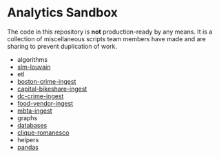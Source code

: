 # Analytics Sandbox
The code in this repository is **not** production-ready by any means. It is a collection of miscellaneous scripts team members have made and are sharing to prevent duplication of work.

* algorithms
 * [slm-louvain](https://github.com/XDATA-Year-3/analytics-sandbox/tree/master/algorithms/slm-louvain) 
* etl
 * [boston-crime-ingest](https://github.com/XDATA-Year-3/analytics-sandbox/tree/master/etl/boston-crime-ingest)
 * [capital-bikeshare-ingest](https://github.com/XDATA-Year-3/analytics-sandbox/tree/master/etl/capital-bikeshare-ingest)
 * [dc-crime-ingest](https://github.com/XDATA-Year-3/analytics-sandbox/tree/master/etl/dc-crime-ingest)
 * [food-vendor-ingest](https://github.com/XDATA-Year-3/analytics-sandbox/tree/master/etl/food-vendor-ingest)
 * [mbta-ingest](https://github.com/XDATA-Year-3/analytics-sandbox/tree/master/etl/mbta-ingest)
* graphs
 * [databases](https://github.com/XDATA-Year-3/analytics-sandbox/blob/master/graphs/databases)
 * [clique-romanesco](https://github.com/XDATA-Year-3/analytics-sandbox/blob/master/graphs/databases/clique-romanesco)
* helpers
 * [pandas](https://github.com/XDATA-Year-3/analytics-sandbox/tree/master/helpers/pandas)
